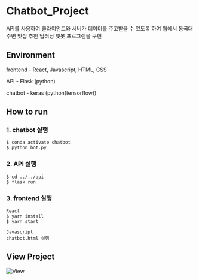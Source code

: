 # Chatbot_Project 
API를 사용하여 클라이언트와 서버가 데이터를 주고받을 수 있도록 하여 웹에서 동국대 주변 맛집 추천 딥러닝 챗봇 프로그램을 구현 

## Environment
frontend - React, Javascript, HTML, CSS

API - Flask (python)

chatbot - keras (python(tensorflow))

## How to run

### 1. chatbot 실행
```
$ conda activate chatbot  
$ python bot.py  
```
### 2. API 실행
```
$ cd ../../api  
$ flask run 
```
### 3. frontend 실행
```
React
$ yarn install     
$ yarn start
```
```
Javascript
chatbot.html 실행
```

## View Project
 ![View](./view/chatbot_play.gif)
